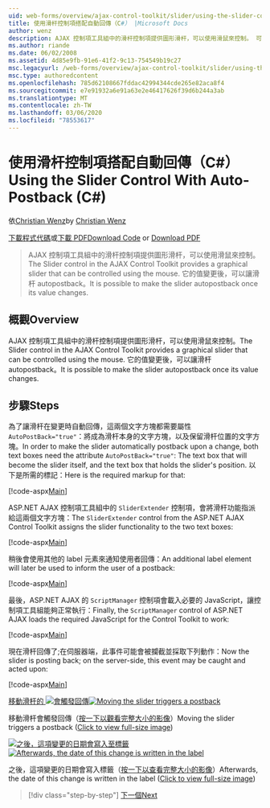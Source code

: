 ```yaml
---
uid: web-forms/overview/ajax-control-toolkit/slider/using-the-slider-control-with-auto-postback-cs
title: 使用滑杆控制項搭配自動回傳（C#） |Microsoft Docs
author: wenz
description: AJAX 控制項工具組中的滑杆控制項提供圖形滑杆，可以使用滑鼠來控制。 可以讓滑杆 autopost 。
ms.author: riande
ms.date: 06/02/2008
ms.assetid: 4d85e9fb-91e6-41f2-9c13-754549b19c27
msc.legacyurl: /web-forms/overview/ajax-control-toolkit/slider/using-the-slider-control-with-auto-postback-cs
msc.type: authoredcontent
ms.openlocfilehash: 785d62108667fddac42994344cde265e82aca8f4
ms.sourcegitcommit: e7e91932a6e91a63e2e46417626f39d6b244a3ab
ms.translationtype: MT
ms.contentlocale: zh-TW
ms.lasthandoff: 03/06/2020
ms.locfileid: "78553617"
---
```

# <a name="using-the-slider-control-with-auto-postback-c"></a><span data-ttu-id="3e560-104">使用滑杆控制項搭配自動回傳（C#）</span><span class="sxs-lookup"><span data-stu-id="3e560-104">Using the Slider Control With Auto-Postback (C#)</span></span>

<span data-ttu-id="3e560-105">依[Christian Wenz](https://github.com/wenz)</span><span class="sxs-lookup"><span data-stu-id="3e560-105">by [Christian Wenz](https://github.com/wenz)</span></span>

<span data-ttu-id="3e560-106">[下載程式代碼](https://download.microsoft.com/download/9/3/f/93f8daea-bebd-4821-833b-95205389c7d0/Slider1.cs.zip)或[下載 PDF](https://download.microsoft.com/download/b/6/a/b6ae89ee-df69-4c87-9bfb-ad1eb2b23373/slider1CS.pdf)</span><span class="sxs-lookup"><span data-stu-id="3e560-106">[Download Code](https://download.microsoft.com/download/9/3/f/93f8daea-bebd-4821-833b-95205389c7d0/Slider1.cs.zip) or [Download PDF](https://download.microsoft.com/download/b/6/a/b6ae89ee-df69-4c87-9bfb-ad1eb2b23373/slider1CS.pdf)</span></span>

> <span data-ttu-id="3e560-107">AJAX 控制項工具組中的滑杆控制項提供圖形滑杆，可以使用滑鼠來控制。</span><span class="sxs-lookup"><span data-stu-id="3e560-107">The Slider control in the AJAX Control Toolkit provides a graphical slider that can be controlled using the mouse.</span></span> <span data-ttu-id="3e560-108">它的值變更後，可以讓滑杆 autopostback。</span><span class="sxs-lookup"><span data-stu-id="3e560-108">It is possible to make the slider autopostback once its value changes.</span></span>

## <a name="overview"></a><span data-ttu-id="3e560-109">概觀</span><span class="sxs-lookup"><span data-stu-id="3e560-109">Overview</span></span>

<span data-ttu-id="3e560-110">AJAX 控制項工具組中的滑杆控制項提供圖形滑杆，可以使用滑鼠來控制。</span><span class="sxs-lookup"><span data-stu-id="3e560-110">The Slider control in the AJAX Control Toolkit provides a graphical slider that can be controlled using the mouse.</span></span> <span data-ttu-id="3e560-111">它的值變更後，可以讓滑杆 autopostback。</span><span class="sxs-lookup"><span data-stu-id="3e560-111">It is possible to make the slider autopostback once its value changes.</span></span>

## <a name="steps"></a><span data-ttu-id="3e560-112">步驟</span><span class="sxs-lookup"><span data-stu-id="3e560-112">Steps</span></span>

<span data-ttu-id="3e560-113">為了讓滑杆在變更時自動回傳，這兩個文字方塊都需要屬性 `AutoPostBack="true"`：將成為滑杆本身的文字方塊，以及保留滑杆位置的文字方塊。</span><span class="sxs-lookup"><span data-stu-id="3e560-113">In order to make the slider automatically postback upon a change, both text boxes need the attribute `AutoPostBack="true"`: The text box that will become the slider itself, and the text box that holds the slider's position.</span></span> <span data-ttu-id="3e560-114">以下是所需的標記：</span><span class="sxs-lookup"><span data-stu-id="3e560-114">Here is the required markup for that:</span></span>

[!code-aspx[Main](using-the-slider-control-with-auto-postback-cs/samples/sample1.aspx)]

<span data-ttu-id="3e560-115">ASP.NET AJAX 控制項工具組中的 `SliderExtender` 控制項，會將滑杆功能指派給這兩個文字方塊：</span><span class="sxs-lookup"><span data-stu-id="3e560-115">The `SliderExtender` control from the ASP.NET AJAX Control Toolkit assigns the slider functionality to the two text boxes:</span></span>

[!code-aspx[Main](using-the-slider-control-with-auto-postback-cs/samples/sample2.aspx)]

<span data-ttu-id="3e560-116">稍後會使用其他的 label 元素來通知使用者回傳：</span><span class="sxs-lookup"><span data-stu-id="3e560-116">An additional label element will later be used to inform the user of a postback:</span></span>

[!code-aspx[Main](using-the-slider-control-with-auto-postback-cs/samples/sample3.aspx)]

<span data-ttu-id="3e560-117">最後，ASP.NET AJAX 的 `ScriptManager` 控制項會載入必要的 JavaScript，讓控制項工具組能夠正常執行：</span><span class="sxs-lookup"><span data-stu-id="3e560-117">Finally, the `ScriptManager` control of ASP.NET AJAX loads the required JavaScript for the Control Toolkit to work:</span></span>

[!code-aspx[Main](using-the-slider-control-with-auto-postback-cs/samples/sample4.aspx)]

<span data-ttu-id="3e560-118">現在滑杆回傳了;在伺服器端，此事件可能會被攔截並採取下列動作：</span><span class="sxs-lookup"><span data-stu-id="3e560-118">Now the slider is posting back; on the server-side, this event may be caught and acted upon:</span></span>

[!code-aspx[Main](using-the-slider-control-with-auto-postback-cs/samples/sample5.aspx)]

<span data-ttu-id="3e560-119">[移動滑杆的 ![會觸發回傳](using-the-slider-control-with-auto-postback-cs/_static/image2.png)](using-the-slider-control-with-auto-postback-cs/_static/image1.png)</span><span class="sxs-lookup"><span data-stu-id="3e560-119">[![Moving the slider triggers a postback](using-the-slider-control-with-auto-postback-cs/_static/image2.png)](using-the-slider-control-with-auto-postback-cs/_static/image1.png)</span></span>

<span data-ttu-id="3e560-120">移動滑杆會觸發回傳（[按一下以觀看完整大小的影像](using-the-slider-control-with-auto-postback-cs/_static/image3.png)）</span><span class="sxs-lookup"><span data-stu-id="3e560-120">Moving the slider triggers a postback ([Click to view full-size image](using-the-slider-control-with-auto-postback-cs/_static/image3.png))</span></span>

<span data-ttu-id="3e560-121">[![之後，這項變更的日期會寫入至標籤](using-the-slider-control-with-auto-postback-cs/_static/image5.png)](using-the-slider-control-with-auto-postback-cs/_static/image4.png)</span><span class="sxs-lookup"><span data-stu-id="3e560-121">[![Afterwards, the date of this change is written in the label](using-the-slider-control-with-auto-postback-cs/_static/image5.png)](using-the-slider-control-with-auto-postback-cs/_static/image4.png)</span></span>

<span data-ttu-id="3e560-122">之後，這項變更的日期會寫入標籤（[按一下以查看完整大小的影像](using-the-slider-control-with-auto-postback-cs/_static/image6.png)）</span><span class="sxs-lookup"><span data-stu-id="3e560-122">Afterwards, the date of this change is written in the label ([Click to view full-size image](using-the-slider-control-with-auto-postback-cs/_static/image6.png))</span></span>

> [!div class="step-by-step"]
> [<span data-ttu-id="3e560-123">下一個</span><span class="sxs-lookup"><span data-stu-id="3e560-123">Next</span></span>](databinding-the-slider-control-cs.md)
